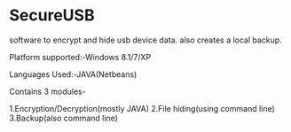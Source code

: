 # SecureUSB
software to encrypt and hide usb device data. also creates a local backup.

Platform supported:-Windows 8.1/7/XP

Languages Used:-JAVA(Netbeans)

Contains 3 modules-

1.Encryption/Decryption(mostly JAVA)
2.File hiding(using command line)
3.Backup(also command line)
